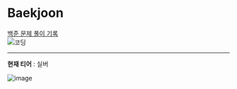# Baekjoon
[백준 문제 풀이 기록](https://www.acmicpc.net/user/sb3129256)
<br>
![코딩](https://github.com/suzzang2/Baekjoon/assets/134358849/48361db8-93a6-4302-8904-4b529c644bc6)

---
**현재 티어** : 실버

![image](https://github.com/suzzang2/Baekjoon/assets/134358849/4a817648-7e1c-4e2f-8833-3ab922091985)

